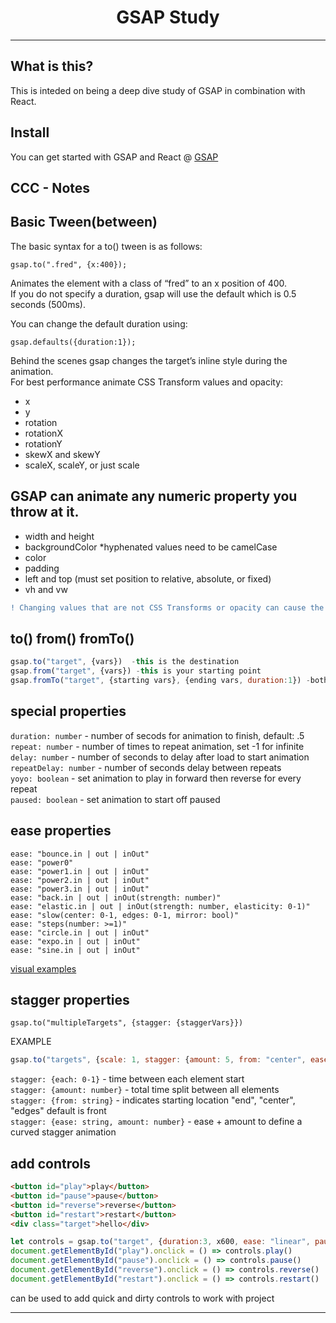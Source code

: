 <div align="center">
<h1>GSAP Study</h1>
</div>
<hr/>

## What is this?

This is inteded on being a deep dive study of GSAP in combination with React.

## Install

You can get started with GSAP and React @ [GSAP](https://greensock.com/react/)

## CCC - Notes
## Basic Tween(between)
The basic syntax for a to() tween is as follows:

`gsap.to(".fred", {x:400});`
<div>
Animates the element with a class of “fred” to an x position of 400. <br/>
If you do not specify a duration, gsap will use the default which is 0.5 seconds (500ms).

You can change the default duration using:
</div>

`gsap.defaults({duration:1});`
<div>
Behind the scenes gsap changes the target’s inline style during the animation.
</div>
For best performance animate CSS Transform values and opacity:
<div>
<ul>
<li>x</li>
<li>y</li>
<li>rotation</li>
<li>rotationX</li>
<li>rotationY</li>
<li>skewX and skewY</li>
<li>scaleX, scaleY, or just scale</li>
</ul>
</div>

<h2>GSAP can animate any numeric property you throw at it.</h2>
<div>
<ul>
<li>width and height</li>
<li>backgroundColor *hyphenated values need to be camelCase</li>
<li>color</li>
<li>padding</li>
<li>left and top (must set position to relative, absolute, or fixed)</li>
<li>vh and vw</li>
</ul>
</div>

```diff
! Changing values that are not CSS Transforms or opacity can cause the browser to re-do its layout of the page which in extreme situations can hinder performance. For a few tweens, it’s not the end of the world as some purists make it out to be. 
```

## to() from() fromTo()
```javascript
gsap.to("target", {vars})  -this is the destination
gsap.from("target", {vars}) -this is your starting point
gsap.fromTo("target", {starting vars}, {ending vars, duration:1}) -both your start and end
```

## special properties

`duration: number`
    - number of secods for animation to finish, default: .5 <br/>
`repeat: number`
    - number of times to repeat animation, set -1 for infinite <br/>
`delay: number`
    - number of seconds to delay after load to start animation <br/>
`repeatDelay: number`
    - number of seconds delay between repeats <br/>
`yoyo: boolean`
    - set animation to play in forward then reverse for every repeat <br/>
`paused: boolean`
    - set animation to start off paused <br/>
## ease properties
```
ease: "bounce.in | out | inOut"
ease: "power0" 
ease: "power1.in | out | inOut"
ease: "power2.in | out | inOut"
ease: "power3.in | out | inOut"
ease: "back.in | out | inOut(strength: number)"
ease: "elastic.in | out | inOut(strength: number, elasticity: 0-1)"
ease: "slow(center: 0-1, edges: 0-1, mirror: bool)"
ease: "steps(number: >=1)"
ease: "circle.in | out | inOut"
ease: "expo.in | out | inOut"
ease: "sine.in | out | inOut"
```
[visual examples](https://greensock.com/docs/v3/Eases?ref=6234)
## stagger properties
`gsap.to("multipleTargets", {stagger: {staggerVars}})`

EXAMPLE
```javascript
gsap.to("targets", {scale: 1, stagger: {amount: 5, from: "center", ease: "power2"}})
```
`stagger: {each: 0-1}`
    - time between each element start <br/>
`stagger: {amount: number}`
    - total time split between all elements <br/>
`stagger: {from: string}`
    - indicates starting location "end", "center", "edges" default is front <br/>
`stagger: {ease: string, amount: number}`
    - ease + amount to define a curved stagger animation <br/>
## add controls 

```html
<button id="play">play</button>
<button id="pause">pause</button>
<button id="reverse">reverse</button>
<button id="restart">restart</button>
<div class="target">hello</div>
```
```javascript
let controls = gsap.to("target", {duration:3, x600, ease: "linear", paused:true})
document.getElementById("play").onclick = () => controls.play()
document.getElementById("pause").onclick = () => controls.pause()
document.getElementById("reverse").onclick = () => controls.reverse()
document.getElementById("restart").onclick = () => controls.restart()
```
can be used to add quick and dirty controls to work with project
***
